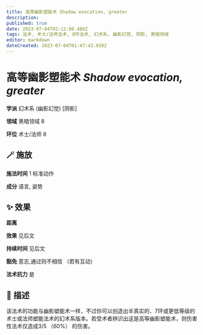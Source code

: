 ```yaml
---
title: 高等幽影塑能术 Shadow evocation, greater
description: 
published: true
date: 2023-07-04T02:12:08.486Z
tags: 法术, 术士/法师法术, 8环法术, 幻术系, 幽影幻觉, 阴影, 黑暗领域
editor: markdown
dateCreated: 2023-07-04T01:47:43.939Z
---
```


# **高等幽影塑能术** *Shadow evocation, greater*

**学派** 幻术系 (幽影幻觉) \[阴影\] 

**领域** 黑暗领域 8

**环位** 术士/法师 8

## 🪄 施放

**施法时间** 1 标准动作

**成分** 语言, 姿势

## ✨ 效果  

**距离**  

**效果** 见后文 

**持续时间** 见后文 

**豁免** 意志,通过则不相信 （若有互动）

**法术抗力** 是

## 📖 描述

该法术的功能与幽影塑能术一样，不过你可以创造出半真实的、7环或更低等级的术士或法师塑能法术的幻术系版本。若受术者辨识出这是高等幽影塑能术，则伤害性法术仅造成3/5 （60%） 的伤害。
    